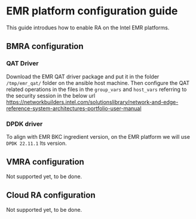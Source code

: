# EMR platform configuration guide

This guide introdues how to enable RA on the Intel EMR platforms.

## BMRA configuration
### QAT Driver
Download the EMR QAT driver package and put it in the folder ``/tmp/emr_qat/`` folder on the ansible host machine. Then configure the QAT related operations in the files in the ``group_vars`` and ``host_vars`` referring to the security session in the below url
<https://networkbuilders.intel.com/solutionslibrary/network-and-edge-reference-system-architectures-portfolio-user-manual> 

### DPDK driver
To align with EMR BKC ingredient version, on the EMR platform we will use ```DPDK 22.11.1``` lts version.

## VMRA configuration
Not supported yet, to be done.

## Cloud RA configuration
Not supported yet, to be done.
